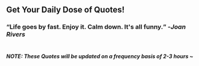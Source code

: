 ## Get Your Daily Dose of Quotes!
### <q>Life goes by fast. Enjoy it. Calm down. It's all funny.</q> -<em>Joan Rivers</em> <br><br>
##### NOTE: These Quotes will be updated on a frequency basis of 2-3 hours ~
